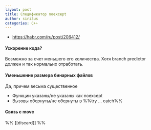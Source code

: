 ```yaml
---
layout: post
title: Спецификатор noexcept
author: siri3us
categories: C++
---
```


* https://habr.com/ru/post/206412/

#### Ускорение кода?
Возможно за счет меньшего его количества. Хотя branch predictor должен и так нормально отработать.

#### Уменьшение размера бинарных файлов
Да, причем весьма существенное

* Функции указаны/не указаны как noexcept
* Вызовы обернуты/не обернуты в %%try ... catch%%

#### Связь с move
%%
[[discard]]
%%
